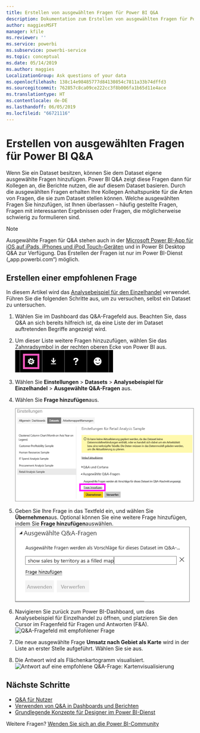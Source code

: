 ```yaml
---
title: Erstellen von ausgewählten Fragen für Power BI Q&A
description: Dokumentation zum Erstellen von ausgewählten Fragen für Power BI Q&A
author: maggiesMSFT
manager: kfile
ms.reviewer: ''
ms.service: powerbi
ms.subservice: powerbi-service
ms.topic: conceptual
ms.date: 05/14/2019
ms.author: maggies
LocalizationGroup: Ask questions of your data
ms.openlocfilehash: 138c14e98485777d84130854c7811a33b74dffd3
ms.sourcegitcommit: 762857c8ca09ce222cc3f8b006fa1b65d11e4ace
ms.translationtype: HT
ms.contentlocale: de-DE
ms.lasthandoff: 06/05/2019
ms.locfileid: "66721116"
---
```

# <a name="create-featured-questions-for-power-bi-qa"></a>Erstellen von ausgewählten Fragen für Power BI Q&A
Wenn Sie ein Dataset besitzen, können Sie dem Dataset eigene ausgewählte Fragen hinzufügen. Power BI Q&A zeigt diese Fragen dann für Kollegen an, die Berichte nutzen, die auf diesem Dataset basieren.  Durch die ausgewählten Fragen erhalten Ihre Kollegen Anhaltspunkte für die Arten von Fragen, die sie zum Dataset stellen können. Welche ausgewählten Fragen Sie hinzufügen, ist Ihnen überlassen – häufig gestellte Fragen, Fragen mit interessanten Ergebnissen oder Fragen, die möglicherweise schwierig zu formulieren sind.


> [!NOTE]
> Ausgewählte Fragen für Q&A stehen auch in der [Microsoft Power BI-App für iOS auf iPads, iPhones und iPod Touch-Geräten](consumer/mobile/mobile-apps-ios-qna.md) und in Power BI Desktop Q&A zur Verfügung. Das Erstellen der Fragen ist nur im Power BI-Dienst („app.powerbi.com“) möglich.
> 

## <a name="create-a-featured-question"></a>Erstellen einer empfohlenen Frage

In diesem Artikel wird das [Analysebeispiel für den Einzelhandel](sample-datasets.md) verwendet. Führen Sie die folgenden Schritte aus, um zu versuchen, selbst ein Dataset zu untersuchen.

1. Wählen Sie im Dashboard das Q&A-Fragefeld aus.   Beachten Sie, dass Q&A an sich bereits hilfreich ist, da eine Liste der im Dataset auftretenden Begriffe angezeigt wird.
2. Um dieser Liste weitere Fragen hinzuzufügen, wählen Sie das Zahnradsymbol in der rechten oberen Ecke von Power BI aus.  
   ![Zahnradsymbol](media/service-q-and-a-create-featured-questions/pbi_gearicon2.jpg)
3. Wählen Sie **Einstellungen** &gt; **Datasets** &gt; **Analysebeispiel für Einzelhandel** &gt; **Ausgewählte Q&A-Fragen** aus.  
4. Wählen Sie **Frage hinzufügen**aus.
   
   ![Menü „Einstellungen“](media/service-q-and-a-create-featured-questions/power-bi-settings.png)
5. Geben Sie Ihre Frage in das Textfeld ein, und wählen Sie **Übernehmen**aus.   Optional können Sie eine weitere Frage hinzufügen, indem Sie **Frage hinzufügen**auswählen.  
   ![Ausgewählte Q&A-Fragen](media/service-q-and-a-create-featured-questions/power-bi-type-featured-question.png)
6. Navigieren Sie zurück zum Power BI-Dashboard, um das Analysebeispiel für Einzelhandel zu öffnen, und platzieren Sie den Cursor im Fragenfeld für Fragen und Antworten (F&A).   
   ![Q&A-Fragefeld mit empfohlener Frage](media/service-q-and-a-create-featured-questions/power-bi-qna-featured-question-to-start.png)
7. Die neue ausgewählte Frage **Umsatz nach Gebiet als Karte** wird in der Liste an erster Stelle aufgeführt. Wählen Sie sie aus.  
8. Die Antwort wird als Flächenkartogramm visualisiert.  
   ![Antwort auf eine empfohlene Q&A-Frage: Kartenvisualisierung](media/service-q-and-a-create-featured-questions/power-bi-qna-featured-question.png)

## <a name="next-steps"></a>Nächste Schritte

- [Q&A für Nutzer](consumer/end-user-q-and-a.md)  
- [Verwenden von Q&A in Dashboards und Berichten](power-bi-tutorial-q-and-a.md)  
- [Grundlegende Konzepte für Designer im Power BI-Dienst](service-basic-concepts.md)  

Weitere Fragen? [Wenden Sie sich an die Power BI-Community](http://community.powerbi.com/)

